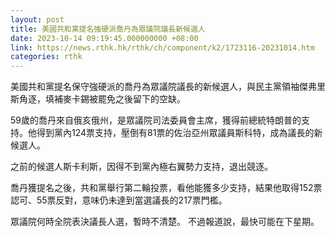 ```yaml
---
layout: post
title: 美國共和黨提名強硬派喬丹為眾議院議長新候選人
date: 2023-10-14 09:19:45.000000000 +08:00
link: https://news.rthk.hk/rthk/ch/component/k2/1723116-20231014.htm
categories: rthk
---
```


美國共和黨提名保守強硬派的喬丹為眾議院議長的新候選人，與民主黨領袖傑弗里斯角逐，填補麥卡錫被罷免之後留下的空缺。

59歲的喬丹來自俄亥俄州，是眾議院司法委員會主席，獲得前總統特朗普的支持。他得到黨內124票支持，壓倒有81票的佐治亞州眾議員斯科特，成為議長的新候選人。 

之前的候選人斯卡利斯，因得不到黨內極右翼勢力支持，退出競逐。 

喬丹獲提名之後，共和黨舉行第二輪投票，看他能獲多少支持，結果他取得152票認可、55票反對，意味仍未達到當選議長的217票門檻。

眾議院何時全院表決議長人選，暫時不清楚。 不過報道說，最快可能在下星期。
